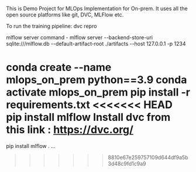 This is Demo Project for MLOps Implementation for On-prem. It uses all the open source platforms like git, DVC, MLFlow etc.


To run the training pipeline:
dvc repro

mlflow server command -
mlflow server --backend-store-uri sqlite:///mlflow.db --default-artifact-root ./artifacts --host 127.0.0.1 -p 1234


conda create --name mlops_on_prem python==3.9
conda activate mlops_on_prem
pip install -r requirements.txt 
<<<<<<< HEAD
pip install mlflow
Install dvc from this link : https://dvc.org/
=======
pip install mlflow . ...

>>>>>>> 8810e67e259757109d644df9a5b3d48c9fd1c9a9
